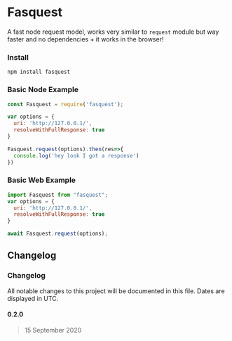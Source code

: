 # Fasquest
A fast node request model, works very similar to `request` module but way faster and no dependencies + it works in the browser!

### Install
```
npm install fasquest
```

### Basic Node Example
```js
const Fasquest = require('fasquest');

var options = {
  uri: 'http://127.0.0.1/',
  resolveWithFullResponse: true
}

Fasquest.request(options).then(res=>{
  console.log('hey look I got a response')
})


```

### Basic Web Example
```js
import Fasquest from "fasquest";
var options = {
  uri: 'http://127.0.0.1/',
  resolveWithFullResponse: true
}

await Fasquest.request(options);


```


## Changelog

### Changelog

All notable changes to this project will be documented in this file. Dates are displayed in UTC.

#### 0.2.0

> 15 September 2020

